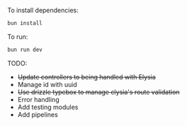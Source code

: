 To install dependencies:
```sh
bun install
```

To run:
```sh
bun run dev
```


TODO:
- ~~Update controllers to being handled with Elysia~~
- Manage id with uuid
- ~~Use drizzle typebox to manage elysia's route validation~~
- Error handling
- Add testing modules
- Add pipelines